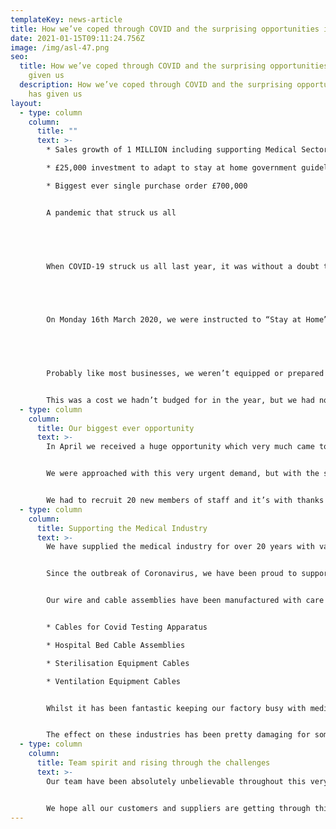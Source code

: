 ```yaml
---
templateKey: news-article
title: How we’ve coped through COVID and the surprising opportunities it has given us
date: 2021-01-15T09:11:24.756Z
image: /img/asl-47.png
seo:
  title: How we’ve coped through COVID and the surprising opportunities it has
    given us
  description: How we’ve coped through COVID and the surprising opportunities it
    has given us
layout:
  - type: column
    column:
      title: ""
      text: >-
        * Sales growth of 1 MILLION including supporting Medical Sector

        * £25,000 investment to adapt to stay at home government guideline

        * Biggest ever single purchase order £700,000


        A pandemic that struck us all ​


        ​


        When COVID-19 struck us all last year, it was without a doubt the most uncertain and worrying time for a lot of businesses.​


        ​


        On Monday 16th March 2020, we were instructed to “Stay at Home” if you could work from home. The following morning we called all managers into an urgent meeting, to discuss what we needed to do, to follow this new government guideline.​


        ​


        Probably like most businesses, we weren’t equipped or prepared for this change. We quickly recognised that we needed to invest £10,000 in new laptops for all those who would have to start working from home. 


        This was a cost we hadn’t budged for in the year, but we had no other option but to go ahead. Our IT support did a super job getting the laptops arranged and we’re thankful to our office staff, who all made the “work from home” transition very smooth and stress-free.​
  - type: column
    column:
      title: Our biggest ever opportunity​
      text: >-
        In April we received a huge opportunity which very much came to us as a surprise, and contributed towards a record growth in sales of £1Million. The enquiry came from a UK company who have a manufacturing plant in India but due to the pandemic, had to close their Indian factory.​


        ​We were approached with this very urgent demand, but with the size of our factory and the available floor space, we had the ability to set up production cells in a very short space of time. Proving we had spare capacity, equipment and resource to utilise at such short notice, we won our biggest ever contract worth £700,000.  ​


        We had to recruit 20 new members of staff and it’s with thanks to our local agency that supported us, by providing a team of skilled production operators that we had fully trained up in a matter of weeks. The contract lasted 6 months and apart from some long lead times on tooling, overall the project was a big success.  ​
  - type: column
    column:
      title: Supporting the Medical Industry​
      text: >-
        We have supplied the medical industry for over 20 years with various electrical cable assemblies for apparatus and equipment.​


        ​Since the outbreak of Coronavirus, we have been proud to support Medical manufacturers with urgent orders after they saw a rapid increase in demand.​


        ​Our wire and cable assemblies have been manufactured with care and delivered to equipment in hospitals all over the world.​ 


        * Cables for Covid Testing Apparatus 

        * Hospital Bed Cable Assemblies 

        * Sterilisation Equipment Cables 

        * Ventilation Equipment Cables 


        Whilst it has been fantastic keeping our factory busy with medical demand and new opportunities, we have certainly felt the pain for a handful of our customers who are in suffering industries, especially those in Aviation and Hospitality.​


        ​The effect on these industries has been pretty damaging for some, and so we are supporting them in the best ways we can.​
  - type: column
    column:
      title: Team spirit and rising through the challenges​
      text: >-
        Our team have been absolutely unbelievable throughout this very different year, and have pulled together in a way which is absolutely admirable. Every single person has supported all the changes we’ve made, and really risen to the challenges during this rapid growth.​


        We hope all our customers and suppliers are getting through this challenging time and if there is anything we can do to help, please get in touch.
---
```

